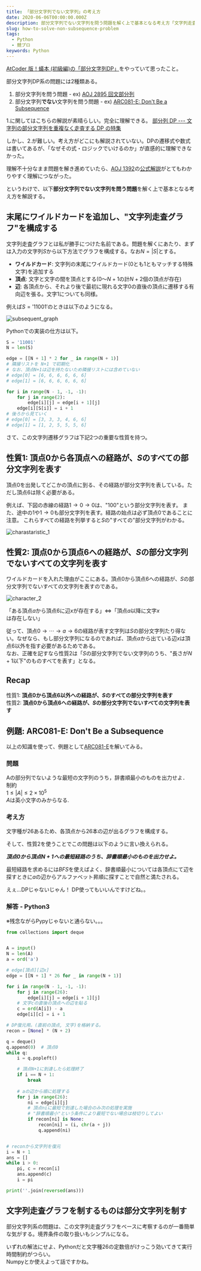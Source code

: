 ```yaml
---
title: 「部分文字列でない文字列」の考え方
date: 2020-06-06T00:00:00.000Z
description: 部分文字列でない文字列を問う問題を解く上で基本となる考え方「文字列走査グラフ」を解説する。ARC081-E Don’t Be a SubsequenceをPythonで解く。部分文字列DP。
slug: how-to-solve-non-subsequence-problem
tags: 
  - Python
  - 競プロ
keywords: Python
---
```


[AtCoder 版！蟻本 (初級編)の「部分文字列DP」](https://qiita.com/drken/items/e77685614f3c6bf86f44#%E4%BE%8B%E9%A1%8C-2-3-15%E9%83%A8%E5%88%86%E6%96%87%E5%AD%97%E5%88%97-dp)をやっていて思ったこと。


部分文字列DP系の問題には2種類ある。

1. 部分文字列を問う問題 - ex) [AOJ 2895 回文部分列](http://judge.u-aizu.ac.jp/onlinejudge/description.jsp?id=2895)
2. 部分文字列**でない**文字列を問う問題 - ex) [ARC081-E: Don't Be a Subsequence](https://atcoder.jp/contests/arc081/tasks/arc081_c)

1.に関してはこちらの解説が素晴らしい。完全に理解できる。
[部分列 DP --- 文字列の部分文字列を重複なく走査する DP の特集](https://qiita.com/drken/items/a207e5ae3ea2cf17f4bd)

しかし、2.が難しい。考え方がどこにも解説されていない。DPの遷移式や数式は書いてあるが、「なぜその式・ロジックでいけるのか」が直感的に理解できなかった。

理解不十分なまま問題を解き進めていたら、[AOJ 1392](https://onlinejudge.u-aizu.ac.jp/problems/1392)の[公式解説](https://icpc.iisf.or.jp/2018-yokohama/wp-content/uploads/sites/5/2019/03/report.pdf)がとてもわかりやすく理解につながった。

というわけで、以下**部分文字列でない文字列を問う問題**を解く上で基本となる考え方を解説する。

## 末尾にワイルドカードを追加し、"文字列走査グラフ"を構成する

文字列走査グラフとは私が勝手につけた名前である。問題を解くにあたり、まずは入力の文字列$S$から以下方法でグラフを構成する。なお$N=|S|$とする。
- **ワイルドカード**: 文字列の末尾にワイルドカード($0$とも$1$ともマッチする特殊文字)を追加する
- **頂点**: 文字と文字の間を頂点とする($0$〜$N+1$の計$N+2$個の頂点が存在)
- **辺**: 各頂点から、それより後で最初に現れる文字$0$の直後の頂点に遷移する有向辺を張る。文字$1$についても同様。

例えば$S='11001'$のときは以下のようになる。

![subsequent_graph](subsequent_graph.png)

Pythonでの実装の仕方は以下。
```python
S = '11001'
N = len(S)

edge = [[N + 1] * 2 for _ in range(N + 1)]
# 隣接リストを N+1 で初期化
# なお、頂点N+1は辺を持たないため隣接リストには含めていない
# edge[0] = [6, 6, 6, 6, 6, 6]
# edge[1] = [6, 6, 6, 6, 6, 6]

for i in range(N - 1, -1, -1):
    for j in range(2):
        edge[i][j] = edge[i + 1][j]
    edge[i][S[i]] = i + 1
# 後ろから見ていく
# edge[0] = [3, 3, 3, 4, 6, 6]
# edge[1] = [1, 2, 5, 5, 5, 6]
```

さて、この文字列遷移グラフは下記2つの重要な性質を持つ。

## 性質1: 頂点0から各頂点への経路が、$S$のすべての部分文字列を表す

頂点0を出発してどこかの頂点に到る、その経路が部分文字列を表している。ただし頂点6は除く必要がある。

例えば、下図の赤線の経路$1→0→0$は、"$100$"という部分文字列を表す。
また、途中の$1$や$1→0$も部分文字列を表す。経路の始点は必ず頂点0であることに注意。
これらすべての経路を列挙すると$S$の"すべての"部分文字列がわかる。

![charastaristic_1](charastaristic_1.png)

## 性質2: 頂点$0$から頂点$6$への経路が、$S$の部分文字列でないすべての文字列を表す

ワイルドカードを入れた理由がここにある。頂点$0$から頂点$6$への経路が、$S$の部分文字列でないすべての文字列を表すのである。  

![character_2](character_2.png)

「ある頂点$a$から頂点$6$に辺$x$が存在する」$\Leftrightarrow$「頂点$a$以降に文字$x$は存在しない」


従って、頂点$0→\cdots→a→6$の経路が表す文字列は$S$の部分文字列たり得ない。なぜなら、もし部分文字列になるのであれば、頂点$a$から出ている辺$x$は頂点$6$以外を指す必要があるためである。  
なお、正確を記すなら性質2は「$S$の部分文字列でない文字列のうち、"長さが$N+1$以下"のものすべてを表す」となる。  

## Recap  
性質1: **頂点$0$から頂点$6$以外への経路が、$S$のすべての部分文字列を表す**  
性質2: **頂点$0$から頂点$6$への経路が、$S$の部分文字列でないすべての文字列を表す**  

## 例題: ARC081-E: Don't Be a Subsequence
以上の知識を使って、例題として[ARC081-E](https://atcoder.jp/contests/arc081/tasks/arc081_c)を解いてみる。

### 問題
Aの部分列でないような最短の文字列のうち，辞書順最小のものを出力せよ．  
制約  
  $1\leq|A|\leq2\times10^5$  
  $A$は英小文字のみからなる.

### 考え方
文字種が26あるため、各頂点から26本の辺が出るグラフを構成する。


そして、性質$2$を使うことでこの問題は以下のように言い換えられる。


***頂点$0$から頂点$N+1$への最短経路のうち、辞書順最小のものを出力せよ。***


最短経路を求めるには$BFS$を使えばよく、辞書順最小については各頂点にて辺を探すときに$a$の辺からアルファベット昇順に探すことで自然と満たされる。 

えぇ...DPじゃないじゃん！ DP使ってもいいんですけどね。。

### 解答 - Python3
※残念ながらPypyじゃないと通らない。。。

```python
from collections import deque


A = input()
N = len(A)
a = ord('a')

# edge[頂点][辺x]
edge = [[N + 1] * 26 for _ in range(N + 1)]

for i in range(N - 1, -1, -1):
    for j in range(26):
        edge[i][j] = edge[i + 1][j]
    # 文字cの直後の頂点への辺を貼る
    c = ord(A[i]) - a
    edge[i][c] = i + 1

# DP復元用。(直前の頂点, 文字)を格納する。
recon = [None] * (N + 2) 

q = deque()
q.append(0)  # 頂点0
while q:
    i = q.popleft()

    # 頂点N+1に到達したら処理終了
    if i == N + 1:  
        break
    
    # aの辺から順に処理する
    for j in range(26):
        ni = edge[i][j]
        # 頂点niに最短で到達した場合のみ次の処理を実施
        # "辞書順最小"という条件により最短でない場合は枝切りしてよい
        if recon[ni] is None:  
            recon[ni] = (i, chr(a + j))
            q.append(ni)


# reconから文字列を復元
i = N + 1
ans = []
while i > 0:
    pi, c = recon[i]
    ans.append(c)
    i = pi

print(''.join(reversed(ans)))
```

## 文字列走査グラフを制するものは部分文字列を制す

部分文字列系の問題は、この文字列走査グラフをベースに考察するのが一番簡単な気がする。境界条件の取り扱いもシンプルになる。

いずれの解法にせよ、Pythonだと文字種26の定数倍がけっこう効いてきて実行時間制約がつらい。  
Numpyとか使えよって話ですかね。